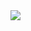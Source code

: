 <picture>
<source 
  srcset="https://github-readme-stats.vercel.app/api?username=hangzhaosbu&show_icons=true&theme=dracula"
  media="(prefers-color-scheme: dark)"
/>
<source
  srcset="https://github-readme-stats.vercel.app/api?username=hangzhaosbu&show_icons=true"
  media="(prefers-color-scheme: dracula), (prefers-color-scheme: dracula)"
/>
<img src="https://github-readme-stats.vercel.app/api?username=hangzhaosbu&show_icons=true" />
</picture>
